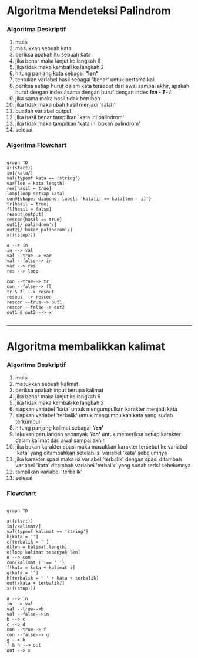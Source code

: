 # Algoritma Mendeteksi Palindrom

### Algoritma Deskriptif

1. mulai
1. masukkan sebuah kata
1. periksa apakah itu sebuah kata
1. jika benar maka lanjut ke langkah 6
1. jika tidak maka kembali ke langkah 2
1. hitung panjang kata sebagai **"len"**
1. tentukan variabel hasil sebagai 'benar' untuk pertama kali
1. periksa setiap huruf dalam kata tersebut dari awal sampai akhir, apakah huruf dengan index ***i*** sama dengan huruf dengan index ***len - 1 - i***
1. jika sama maka hasil tidak berubah
1. jika tidak maka ubah hasil menjadi 'salah'
1. buatlah variabel output
1. jika hasil benar tampilkan 'kata ini palindrom'
1. jika tidak maka tampilkan 'kata ini bukan palindrom'
1. selesai

### Algoritma Flowchart

```mermaid

graph TD
a((start))
in[/kata/]
val{typeof kata == 'string'}
var[len = kata.length]
res[hasil = true]
loop[loop setiap kata]
con@{shape: diamond, label: 'kata[i] == kata[len - i]'}
tr[hasil = true]
fl[hasil = false]
resout[output]
rescon{hasil == true}
out1[/'palindrom'/]
out2[/'bukan palindrom'/]
x(((stop)))

a --> in
in --> val
val --true--> var
val --false--> in
var --> res
res --> loop

con --true--> tr
con --false--> fl
tr & fl --> resout
resout --> rescon
rescon --true--> out1
rescon --false--> out2
out1 & out2 --> x


```

---

# Algoritma membalikkan kalimat

### Algoritma Deskriptif

1. mulai
1. masukkan sebuah kalimat
1. periksa apakah input berupa kalimat
1. jika benar maka lanjut ke langkah 6
1. jika tidak maka kembali ke langkah 2
1. siapkan variabel 'kata' untuk mengumpulkan karakter menjadi kata
1. siapkan variabel 'terbalik' untuk mengumpulkan kata yang sudah terkumpul
1. hitung panjang kalimat sebagai ***'len'***
1. lakukan perulangan sebanyak ***'len'*** untuk memeriksa setiap karakter dalam kalimat dari awal sampai akhir
1. jika bukan karakter spasi maka masukkan karakter tersebut ke variabel 'kata' yang ditambahkan setelah isi variabel 'kata' sebelumnya
1. jika karakter spasi maka isi variabel 'terbalik' dengan spasi ditambah variabel 'kata' ditambah variabel 'terbalik' yang sudah terisi sebelumnya
1. tampilkan variabel 'terbalik'
1. selesai

### Flowchart

```mermaid

graph TD

a((start))
in[/kalimat/]
val{typeof kalimat == 'string'}
b[kata = '']
c[terbalik = '']
d[len = kalimat.length]
e[loop kalimat sebanyak len]
e --> con
con{kalimat i !== ' '}
f[kata = kata + kalimat i]
g[kata = '']
h[terbalik = ' ' + kata + terbalik]
out[/kata + terbalik/]
x(((stop)))

a --> in
in --> val
val --true-->b
val --false-->in
b --> c
c --> d
con --true--> f
con --false--> g
g --> h
f & h --> out
out --> x

```